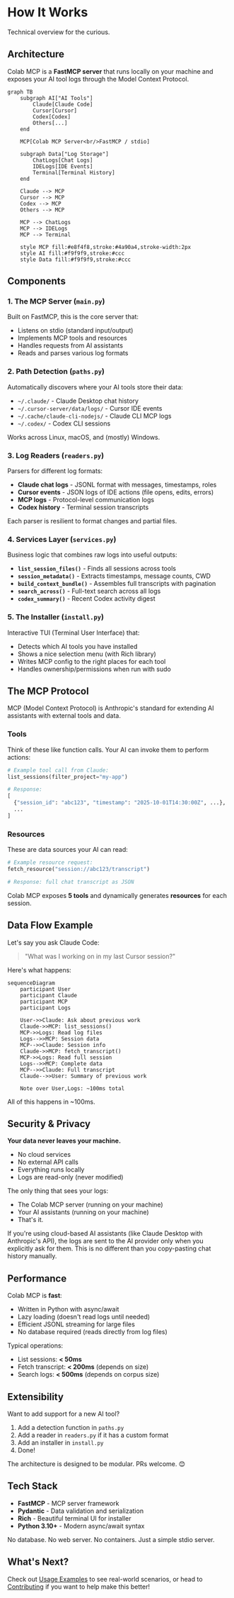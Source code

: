 # How It Works

Technical overview for the curious.

## Architecture

Colab MCP is a **FastMCP server** that runs locally on your machine and exposes your AI tool logs through the Model Context Protocol.

```mermaid
graph TB
    subgraph AI["AI Tools"]
        Claude[Claude Code]
        Cursor[Cursor]
        Codex[Codex]
        Others[...]
    end
    
    MCP[Colab MCP Server<br/>FastMCP / stdio]
    
    subgraph Data["Log Storage"]
        ChatLogs[Chat Logs]
        IDELogs[IDE Events]
        Terminal[Terminal History]
    end
    
    Claude --> MCP
    Cursor --> MCP
    Codex --> MCP
    Others --> MCP
    
    MCP --> ChatLogs
    MCP --> IDELogs
    MCP --> Terminal
    
    style MCP fill:#e8f4f8,stroke:#4a90a4,stroke-width:2px
    style AI fill:#f9f9f9,stroke:#ccc
    style Data fill:#f9f9f9,stroke:#ccc
```

## Components

### 1. The MCP Server (`main.py`)

Built on FastMCP, this is the core server that:

- Listens on stdio (standard input/output)
- Implements MCP tools and resources
- Handles requests from AI assistants
- Reads and parses various log formats

### 2. Path Detection (`paths.py`)

Automatically discovers where your AI tools store their data:

- `~/.claude/` - Claude Desktop chat history
- `~/.cursor-server/data/logs/` - Cursor IDE events  
- `~/.cache/claude-cli-nodejs/` - Claude CLI MCP logs
- `~/.codex/` - Codex CLI sessions

Works across Linux, macOS, and (mostly) Windows.

### 3. Log Readers (`readers.py`)

Parsers for different log formats:

- **Claude chat logs** - JSONL format with messages, timestamps, roles
- **Cursor events** - JSON logs of IDE actions (file opens, edits, errors)
- **MCP logs** - Protocol-level communication logs
- **Codex history** - Terminal session transcripts

Each parser is resilient to format changes and partial files.

### 4. Services Layer (`services.py`)

Business logic that combines raw logs into useful outputs:

- **`list_session_files()`** - Finds all sessions across tools
- **`session_metadata()`** - Extracts timestamps, message counts, CWD
- **`build_context_bundle()`** - Assembles full transcripts with pagination
- **`search_across()`** - Full-text search across all logs
- **`codex_summary()`** - Recent Codex activity digest

### 5. The Installer (`install.py`)

Interactive TUI (Terminal User Interface) that:

- Detects which AI tools you have installed
- Shows a nice selection menu (with Rich library)
- Writes MCP config to the right places for each tool
- Handles ownership/permissions when run with sudo

## The MCP Protocol

MCP (Model Context Protocol) is Anthropic's standard for extending AI assistants with external tools and data.

### Tools

Think of these like function calls. Your AI can invoke them to perform actions:

```python
# Example tool call from Claude:
list_sessions(filter_project="my-app")

# Response:
[
  {"session_id": "abc123", "timestamp": "2025-10-01T14:30:00Z", ...},
  ...
]
```

### Resources  

These are data sources your AI can read:

```python
# Example resource request:
fetch_resource("session://abc123/transcript")

# Response: full chat transcript as JSON
```

Colab MCP exposes **5 tools** and dynamically generates **resources** for each session.

## Data Flow Example

Let's say you ask Claude Code:

> "What was I working on in my last Cursor session?"

Here's what happens:

```mermaid
sequenceDiagram
    participant User
    participant Claude
    participant MCP
    participant Logs

    User->>Claude: Ask about previous work
    Claude->>MCP: list_sessions()
    MCP->>Logs: Read log files
    Logs-->>MCP: Session data
    MCP-->>Claude: Session info
    Claude->>MCP: fetch_transcript()
    MCP->>Logs: Read full session
    Logs-->>MCP: Complete data
    MCP-->>Claude: Full transcript
    Claude-->>User: Summary of previous work
    
    Note over User,Logs: ~100ms total
```

All of this happens in ~100ms. 

## Security & Privacy

**Your data never leaves your machine.**

- No cloud services
- No external API calls  
- Everything runs locally
- Logs are read-only (never modified)

The only thing that sees your logs:

- The Colab MCP server (running on your machine)
- Your AI assistants (running on your machine)
- That's it.

If you're using cloud-based AI assistants (like Claude Desktop with Anthropic's API), the logs are sent to the AI provider only when you explicitly ask for them. This is no different than you copy-pasting chat history manually.

## Performance

Colab MCP is **fast**:

- Written in Python with async/await
- Lazy loading (doesn't read logs until needed)
- Efficient JSONL streaming for large files
- No database required (reads directly from log files)

Typical operations:

- List sessions: **< 50ms**
- Fetch transcript: **< 200ms** (depends on size)
- Search logs: **< 500ms** (depends on corpus size)

## Extensibility

Want to add support for a new AI tool?

1. Add a detection function in `paths.py`
2. Add a reader in `readers.py` if it has a custom format
3. Add an installer in `install.py`
4. Done!

The architecture is designed to be modular. PRs welcome. 😊

## Tech Stack

- **FastMCP** - MCP server framework
- **Pydantic** - Data validation and serialization
- **Rich** - Beautiful terminal UI for installer
- **Python 3.10+** - Modern async/await syntax

No database. No web server. No containers. Just a simple stdio server.

## What's Next?

Check out [Usage Examples](usage-examples.md) to see real-world scenarios, or head to [Contributing](contributing.md) if you want to help make this better!


